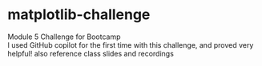 # matplotlib-challenge
Module 5 Challenge for Bootcamp
<br />I used GitHub copilot for the first time with this challenge, and proved very helpful! also reference class slides and recordings
